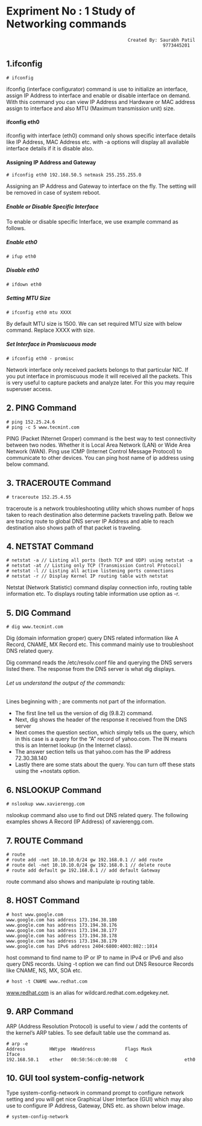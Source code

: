 # Expriment No : 1 Study of Networking commands
                                                 Created By: Saurabh Patil
                                                              9773445201

## 1.ifconfig
    # ifconfig

ifconfig (interface configurator) command is use to initialize an interface, assign IP Address to interface and enable or disable interface on demand. With this command you can view IP Address and Hardware or MAC address assign to interface and also MTU (Maximum transmission unit) size.
#### ifconfig eth0
ifconfig with interface (eth0) command only shows specific interface details like IP Address, MAC Address etc. with -a options will display all available interface details if it is disable also.

#### Assigning IP Address and Gateway
    # ifconfig eth0 192.168.50.5 netmask 255.255.255.0
Assigning an IP Address and Gateway to interface on the fly. The setting will be removed in case of system reboot.

##### Enable or Disable Specific Interface
To enable or disable specific Interface, we use example command as follows.
##### Enable eth0
    # ifup eth0
##### Disable eth0
    # ifdown eth0

##### Setting MTU Size
    # ifconfig eth0 mtu XXXX
By default MTU size is 1500. We can set required MTU size with below command. Replace XXXX with size.

##### Set Interface in Promiscuous mode
    # ifconfig eth0 - promisc   
Network interface only received packets belongs to that particular NIC. If you put interface in promiscuous mode it will received all the packets. This is very useful to capture packets and analyze later. For this you may require superuser access.

## 2. PING Command
    # ping 152.25.24.6
    # ping -c 5 www.tecmint.com
PING (Packet INternet Groper) command is the best way to test connectivity between two nodes. Whether it is Local Area Network (LAN) or Wide Area Network (WAN). Ping use ICMP (Internet Control Message Protocol) to communicate to other devices. You can ping host name of ip address using below command.

## 3. TRACEROUTE Command
    # traceroute 152.25.4.55
traceroute is a network troubleshooting utility which shows number of hops taken  to reach destination also determine packets traveling path. Below we are tracing route to global DNS server IP Address and able to reach destination also shows path of that packet is traveling.

## 4. NETSTAT Command
    # netstat -a // Listing all ports (both TCP and UDP) using netstat -a 
    # netstat -at // Listing only TCP (Transmission Control Protocol) 
    # netstat -l // Listing all active listening ports connections
    # netstat -r // Display Kernel IP routing table with netstat
    
Netstat (Network Statistic) command display connection info, routing table information etc. To displays routing table information use option as -r.

## 5. DIG Command
    # dig www.tecmint.com
Dig (domain information groper) query DNS related information like A Record, CNAME, MX Record etc. This command mainly use to troubleshoot DNS related query.

Dig command reads the /etc/resolv.conf file and querying the DNS servers listed there. The response from the DNS server is what dig displays.
###### Let us understand the output of the commands:
Lines beginning with ; are comments not part of the information.
* The first line tell us the version of dig (9.8.2) command.
* Next, dig shows the header of the response it received from the DNS server
* Next comes the question section, which simply tells us the query, which in this case is a query for the “A” record of yahoo.com. The IN means this is an Internet lookup (in the Internet class).
* The answer section tells us that yahoo.com has the IP address 72.30.38.140
* Lastly there are some stats about the query. You can turn off these stats using the +nostats option.

## 6. NSLOOKUP Command
    # nslookup www.xavierengg.com
nslookup command also use to find out DNS related query. The following examples shows A Record (IP Address) of xavierengg.com.

## 7. ROUTE Command
    # route
    # route add -net 10.10.10.0/24 gw 192.168.0.1 // add route
    # route del -net 10.10.10.0/24 gw 192.168.0.1 // delete route
    # route add default gw 192.168.0.1 // add default Gateway
    
route command also shows and manipulate ip routing table. 

## 8. HOST Command
    # host www.google.com
    www.google.com has address 173.194.38.180
    www.google.com has address 173.194.38.176
    www.google.com has address 173.194.38.177
    www.google.com has address 173.194.38.178
    www.google.com has address 173.194.38.179
    www.google.com has IPv6 address 2404:6800:4003:802::1014
    
host command to find name to IP or IP to name in IPv4 or IPv6 and also query DNS records.
Using -t option we can find out DNS Resource Records like CNAME, NS, MX, SOA etc.

    # host -t CNAME www.redhat.com
www.redhat.com is an alias for wildcard.redhat.com.edgekey.net.

## 9. ARP Command

ARP (Address Resolution Protocol) is useful to view / add the contents of the kernel’s ARP tables. To see default table use the command as.

    # arp -e
    Address         HWtype  HWaddress           Flags Mask            Iface
    192.168.50.1    ether   00:50:56:c0:00:08   C                     eth0

## 10. GUI tool system-config-network

Type system-config-network in command prompt to configure network setting and you will get nice Graphical User Interface (GUI) which may also use to configure IP Address, Gateway, DNS etc. as shown below image.

    # system-config-network







